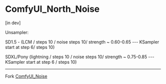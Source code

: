# ComfyUI_North_Noise 
[in dev]

Unsampler:

SD1.5 - (LCM / steps 10 / noise steps 10/ strength ~ 0.60-0.65 --- KSampler start at step 6/ steps 10)

SDXL/Pony (lightning / steps 10 / noise steps 10/ strength ~ 0.75-0.85 --- KSampler start at step 6 / steps 10)
___
Fork [ComfyUI_Noise](https://github.com/BlenderNeko/ComfyUI_Noise)
